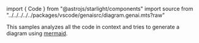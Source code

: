 import { Code } from "@astrojs/starlight/components"
import source from "../../../../../packages/vscode/genaisrc/diagram.genai.mts?raw"

This samples analyzes all the code in context and tries to generate a diagram using [mermaid](https://mermaid.js.org/).

<Code code={source} wrap={true} lang="ts" title="diagram.genai.mts" />